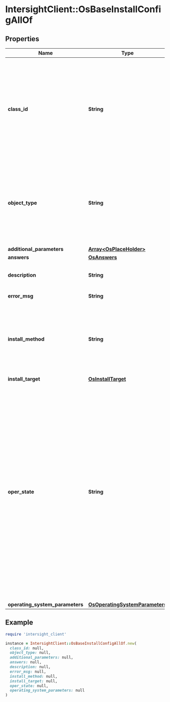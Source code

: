 # IntersightClient::OsBaseInstallConfigAllOf

## Properties

| Name | Type | Description | Notes |
| ---- | ---- | ----------- | ----- |
| **class_id** | **String** | The fully-qualified name of the instantiated, concrete type. This property is used as a discriminator to identify the type of the payload when marshaling and unmarshaling data. The enum values provides the list of concrete types that can be instantiated from this abstract type. | [default to &#39;os.Install&#39;] |
| **object_type** | **String** | The fully-qualified name of the instantiated, concrete type. The value should be the same as the &#39;ClassId&#39; property. The enum values provides the list of concrete types that can be instantiated from this abstract type. | [default to &#39;os.Install&#39;] |
| **additional_parameters** | [**Array&lt;OsPlaceHolder&gt;**](OsPlaceHolder.md) |  | [optional] |
| **answers** | [**OsAnswers**](OsAnswers.md) |  | [optional] |
| **description** | **String** | User provided description about the OS install configuration. | [optional] |
| **error_msg** | **String** | The failure message of the API. | [optional][readonly] |
| **install_method** | **String** | The install method to be used for OS installation - vMedia, iPXE.  Only vMedia is supported as of now. * &#x60;vMedia&#x60; - OS image is mounted as vMedia in target server for OS installation. | [optional][default to &#39;vMedia&#39;] |
| **install_target** | [**OsInstallTarget**](OsInstallTarget.md) |  | [optional] |
| **oper_state** | **String** | Denotes API operating status as pending, in_progress, completed_ok, completed_error based on the execution status. * &#x60;Pending&#x60; - The initial value of the OperStatus. * &#x60;InProgress&#x60; - The OperStatus value will be InProgress during execution. * &#x60;CompletedOk&#x60; - The API is successful with operation then OperStatus will be marked as CompletedOk. * &#x60;CompletedError&#x60; - The API is failed with operation then OperStatus will be marked as CompletedError. * &#x60;CompletedWarning&#x60; - The API is completed with some warning then OperStatus will be CompletedWarning. | [optional][readonly][default to &#39;Pending&#39;] |
| **operating_system_parameters** | [**OsOperatingSystemParameters**](OsOperatingSystemParameters.md) |  | [optional] |

## Example

```ruby
require 'intersight_client'

instance = IntersightClient::OsBaseInstallConfigAllOf.new(
  class_id: null,
  object_type: null,
  additional_parameters: null,
  answers: null,
  description: null,
  error_msg: null,
  install_method: null,
  install_target: null,
  oper_state: null,
  operating_system_parameters: null
)
```

